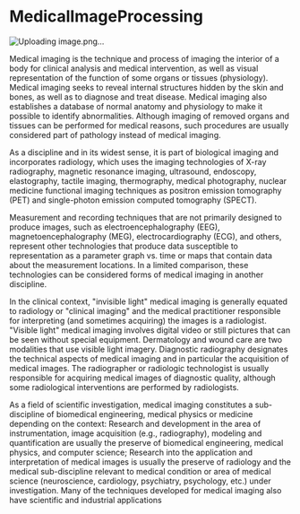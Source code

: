 # MedicalImageProcessing

![Uploading image.png…]()


Medical imaging is the technique and process of imaging the interior of a body for clinical analysis and medical intervention, as well as visual representation of the function of some organs or tissues (physiology). Medical imaging seeks to reveal internal structures hidden by the skin and bones, as well as to diagnose and treat disease. Medical imaging also establishes a database of normal anatomy and physiology to make it possible to identify abnormalities. Although imaging of removed organs and tissues can be performed for medical reasons, such procedures are usually considered part of pathology instead of medical imaging.

As a discipline and in its widest sense, it is part of biological imaging and incorporates radiology, which uses the imaging technologies of X-ray radiography, magnetic resonance imaging, ultrasound, endoscopy, elastography, tactile imaging, thermography, medical photography, nuclear medicine functional imaging techniques as positron emission tomography (PET) and single-photon emission computed tomography (SPECT).

Measurement and recording techniques that are not primarily designed to produce images, such as electroencephalography (EEG), magnetoencephalography (MEG), electrocardiography (ECG), and others, represent other technologies that produce data susceptible to representation as a parameter graph vs. time or maps that contain data about the measurement locations. In a limited comparison, these technologies can be considered forms of medical imaging in another discipline.


In the clinical context, "invisible light" medical imaging is generally equated to radiology or "clinical imaging" and the medical practitioner responsible for interpreting (and sometimes acquiring) the images is a radiologist. "Visible light" medical imaging involves digital video or still pictures that can be seen without special equipment. Dermatology and wound care are two modalities that use visible light imagery. Diagnostic radiography designates the technical aspects of medical imaging and in particular the acquisition of medical images. The radiographer or radiologic technologist is usually responsible for acquiring medical images of diagnostic quality, although some radiological interventions are performed by radiologists.

As a field of scientific investigation, medical imaging constitutes a sub-discipline of biomedical engineering, medical physics or medicine depending on the context: Research and development in the area of instrumentation, image acquisition (e.g., radiography), modeling and quantification are usually the preserve of biomedical engineering, medical physics, and computer science; Research into the application and interpretation of medical images is usually the preserve of radiology and the medical sub-discipline relevant to medical condition or area of medical science (neuroscience, cardiology, psychiatry, psychology, etc.) under investigation. Many of the techniques developed for medical imaging also have scientific and industrial applications
